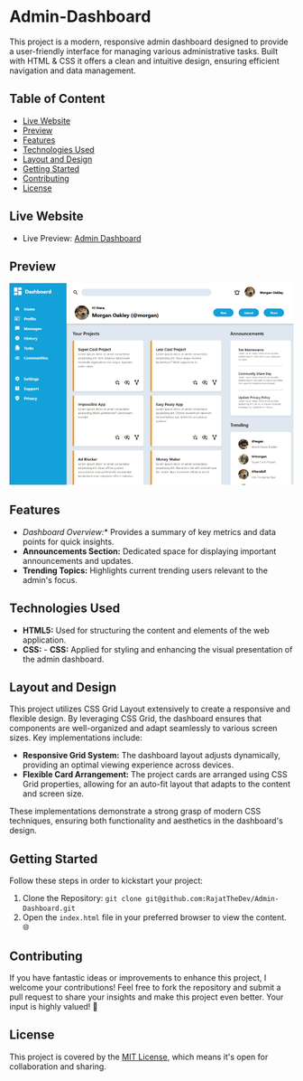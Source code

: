 # Admin-Dashboard

This project is a modern, responsive admin dashboard designed to provide a user-friendly interface for managing various administrative tasks. Built with HTML & CSS it offers a clean and intuitive design, ensuring efficient navigation and data management.

## Table of Content

- [Live Website](#live-website)
- [Preview](#preview)
- [Features](#features)
- [Technologies Used](#technologies-used)
- [Layout and Design](#layout-and-design)
- [Getting Started](#getting-started)
- [Contributing](#contributing)
- [License](#license)

## Live Website

- Live Preview: [Admin Dashboard](https://rajatthedev.github.io/Admin-Dashboard/)

## Preview

![](images/screenshot.webp)

## Features

- *Dashboard Overview:** Provides a summary of key metrics and data points for quick insights.
- **Announcements Section:** Dedicated space for displaying important announcements and updates.
- **Trending Topics:** Highlights current trending users relevant to the admin's focus.

## Technologies Used

- **HTML5:** Used for structuring the content and elements of the web application.
- **CSS:** - **CSS:** Applied for styling and enhancing the visual presentation of the admin dashboard.

## Layout and Design

This project utilizes CSS Grid Layout extensively to create a responsive and flexible design. By leveraging CSS Grid, the dashboard ensures that components are well-organized and adapt seamlessly to various screen sizes. Key implementations include:

- **Responsive Grid System:** The dashboard layout adjusts dynamically, providing an optimal viewing experience across devices.
- **Flexible Card Arrangement:** The project cards are arranged using CSS Grid properties, allowing for an auto-fit layout that adapts to the content and screen size.

These implementations demonstrate a strong grasp of modern CSS techniques, ensuring both functionality and aesthetics in the dashboard's design.

## Getting Started

Follow these steps in order to kickstart your project:

1. Clone the Repository: `git clone git@github.com:RajatTheDev/Admin-Dashboard.git`
2. Open the `index.html` file in your preferred browser to view the content. 🌐

## Contributing

If you have fantastic ideas or improvements to enhance this project, I welcome your contributions! Feel free to fork the repository and submit a pull request to share your insights and make this project even better. Your input is highly valued! 🚀

## License

This project is covered by the [MIT License](LICENSE), which means it's open for collaboration and sharing.